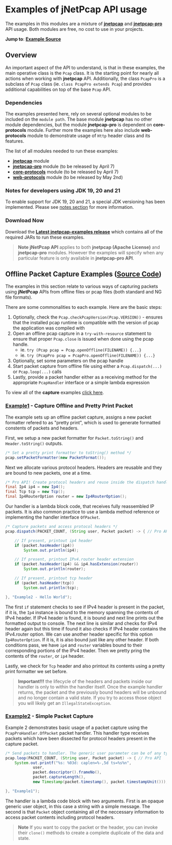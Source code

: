 # Examples of jNetPcap API usage
The examples in this modules are a mixture of [**jnetpcap**](https://github.com/slytechs-repos/jnetpcap) and [**jnetpcap-pro**](https://github.com/slytechs-repos/jnetpcap-pro) API usage. Both modules are free, no cost to use in your projects.

**Jump to**: [**Example Source**](https://github.com/slytechs-repos/jnetpcap-examples/tree/main/src/main/java/com/slytechs/jnet/jnetpcap/example/capture)

## Overview
An important aspect of the API to understand, is that in these examples, the main operative class is the `Pcap` class. It is the starting point for nearly all actions when working with **jnetpcap** API. Additionally, the class `PcapPro` is a subclass of `Pcap` class (ie. `class PcapPro extends Pcap`) and provides additional capabilities on top of the base `Pcap` API.

### Dependencies
The examples presented here, rely on several optional modules to be included on the `module path`. The base module **jnetpcap** has no other module dependencies, but the module **jnetpcap-pro** is dependent on **core-protocols** module. Further more the examples here also include **web-protocols** module to demonstrate usage of `Http` header class and its features.

The list of all modules needed to run these examples:
* [**jnetpcap**](https://github.com/slytechs-repos/jnetpcap) module
* [**jnetpcap-pro**](https://github.com/slytechs-repos/jnetpcap-pro) module (to be released by April 7)
* [**core-protocols**](https://github.com/slytechs-repos/core-protocols) module (to be released by April 7)
* [**web-protocols**](https://github.com/slytechs-repos/web-protocols) module (to be released by May 2nd)

### Notes for developers using JDK 19, 20 and 21
To enable support for JDK 19, 20 and 21, a special JDK versioning has been implemented. Please see [notes section](https://github.com/slytechs-repos/slytechs-repos/wiki/9.-Notes) for more information.

### Download Now
Download the [**Latest jnetpcap-examples release**](https://github.com/slytechs-repos/jnetpcap-examples/releases/tag/v0.9-alpha.1) which contains all
of the required JARs to run these examples.

> **Note** **jNetPcap API** applies to both **jnetpcap (Apache License)** and **jnetpcap-pro** modules. However the examples will specify when any particular feature is only available in **jnetpcap-pro API**.

## Offline Packet Capture Examples ([Source Code](https://github.com/slytechs-repos/jnetpcap-examples/tree/main/src/main/java/com/slytechs/jnetpcap/examples))
The examples in this section relate to various ways of capturing packets using **jNetPcap** APIs from offline files or pcap files (both standard and NG file formats).

There are some commonalities to each example. Here are the basic steps:

1. Optionally, check the `Pcap.checkPcapVersion(Pcap.VERSION))` - ensures that the installed pcap runtime is compatible with the version of pcap the application was compiled with
2. Open an offline pcap capture in a `try-with-resource` statement to ensure that proper `Pcap.close` is issued when done using the pcap handle.
    - ie. `try (Pcap pcap = Pcap.openOffline(FILENAME)) {...}`
    - ie. `try (PcapPro pcap = PcapPro.openOffline(FILENAME)) {...}`
3. Optionally, set some parameters on the pcap handle
4. Start packet capture from offline file using either a `Pcap.dispatch(...)` or `Pcap.loop(...)` calls
5. Lastly, provide a packet handler either as a receiving method for the appropriate `PcapHandler` interface or a simple lambda expression

To view all of the **capture** examples [click here](https://github.com/slytechs-repos/jnetpcap-examples/tree/main/src/main/java/com/slytechs/jnet/jnetpcap/example/capture).


### [Example1](https://github.com/slytechs-repos/jnetpcap-examples/blob/main/src/main/java/com/slytechs/jnetpcap/examples/Example2_PacketDescriptorTimestamp.java) - Capture Offline and Pretty Print Packet
The example sets up an offline packet capture, assigns a new packet formatter refered to as "pretty print", which is used to generate formatted constents of packets and headers.

First, we setup a new packet formatter for ``Packet.toString()`` and ``Header.toString()`` outputs.
```java
/* Set a pretty print formatter to toString() method */
pcap.setPacketFormatter(new PacketFormat());
```
Next we allocate various protocol headers. Headers are reusable and they are bound to new packets, one at a time.
```java
/* Pro API! Create protocol headers and reuse inside the dispatch handler */
final Ip4 ip4 = new Ip4();
final Tcp tcp = new Tcp();
final Ip4RouterOption router = new Ip4RouterOption();
```

Our handler is a lambda block code, that receives fully reassembled IP packets. It is also common practice to use a lambda method reference or implementing the handler interface ``OfPacket``.
```java
/* Capture packets and access protocol headers */
pcap.dispatch(PACKET_COUNT, (String user, Packet packet) -> { // Pro API

	// If present, printout ip4 header
	if (packet.hasHeader(ip4))
		System.out.println(ip4);

	// If present, printout IPv4.router header extension
	if (packet.hasHeader(ip4) && ip4.hasExtension(router))
		System.out.println(router);

	// If present, printout tcp header
	if (packet.hasHeader(tcp))
		System.out.println(tcp);

}, "Example2 - Hello World");
```

The first `if` statement checks to see if IPv4 header is present in the packet, if it is, the `Ip4` instance is bound to the memory spanning the contents of IPv4 header. If IPv4 header is found, it is bound and next line prints out the formatted output to console.
The next line is similar and checks for IPv4 header again but this time if found it also checks if IPv4 header contains the IPv4.router option. We can use another header specific for this option `Ip4RouterOption`. If it is, it is also bound just like any other header. If both conditions pass, we have `ip4` and `router` variables bound to their corresponding portions of the IPv4 header. Then we pretty pring the contents of the `router`, or `ip4` header.

Lastly, we check for `Tcp` header and also printout its contents using a pretty print formatter we set before.
> **Important!!!** the lifecycle of the headers and packets inside our handler is only to within the handler itself. Once the example handler returns, the packet and the previously bound headers will be unbound and no longer contain a valid state. If you try to access those object you will likely get an `IllegalStateException`. 
> 
### [Example2](https://github.com/slytechs-repos/jnetpcap-examples/blob/main/src/main/java/com/slytechs/jnetpcap/examples/Example1_CapturePacketsAndPrintHeaders.java) - Simple Packet Capture 
Example 2 demonstrates basic usage of a packet capture using the `PcapProHandler.OfPacket` packet handler. This handler type receives packets which have been dissected for protocol headers present in the capture packet. 

```java
/* Send packets to handler. The generic user parameter can be of any type. */
pcap.loop(PACKET_COUNT, (String user, Packet packet) -> { // Pro API
	System.out.printf("%s: %03d: caplen=%-,5d ts=%s%n",
			user,
			packet.descriptor().frameNo(),
			packet.captureLength(),
			new Timestamp(packet.timestamp(), packet.timestampUnit()));

}, "Example1");
```
The handler is a lambda code block with two arguments. First is an opaque generic user object, in this case a string with a simple message. The second is that `Packet` object containing all of the neccessary information to access packet contents including protocol headers.

> **Note** If you want to copy the packet or the header, you can invoke their `clone()` methods to create a complete duplicate of the data and state.
